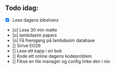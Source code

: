 ## Todo idag:

- [x] Lese dagens bibelvers
- [o] Lese 30 min matte
- [o] lambdasim papers
- [o] Få fremgang på lambdasim database
- [] Sirive EO26
- [] Lese ett kapp i en bok
- [] Kode ett online dagens kodeproblem
- [] Fikse en tile manager og config linke den i nix
